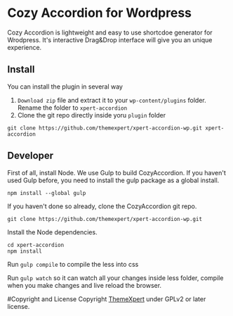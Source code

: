 # Cozy Accordion for Wordpress
Cozy Accordion is lightweight and easy to use shortcdoe generator for Wrodpress. It's interactive Drag&Drop interface will give you an unique experience.

## Install
You can install the plugin in several way

1. `Download zip` file and extract it to your `wp-content/plugins` folder. Rename the folder to `xpert-accordion` 
2. Clone the git repo directly inside yoru `plugin` folder

```
git clone https://github.com/themexpert/xpert-accordion-wp.git xpert-accordion
```

## Developer

First of all, install Node. We use Gulp to build CozyAccordion. If you haven't used Gulp before, you need to install the gulp package as a global install.

```
npm install --global gulp
```

If you haven't done so already, clone the CozyAccordion git repo.

```
git clone https://github.com/themexpert/xpert-accordion-wp.git
```

Install the Node dependencies.

```
cd xpert-accordion
npm install
```

Run `gulp compile` to compile the less into css

Run `gulp watch` so it can watch all your changes inside less folder, compile when you make changes and live reload the browser.

#Copyright and License
Copyright [ThemeXpert](http://www.themexpert.com) under GPLv2 or later license.